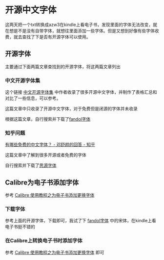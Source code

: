 # 开源中文字体

这两天把一个txt转换成azw3在kindle上看电子书，发现里面的字体无法改变，就在想是不是没有自带字体，就想往里面添加一些字体。但是又想到好像有些字体收费，就去查找了下是否有开源字体可以使用。

## 开源字体

主要通过下面两篇文章查找到的开源字体，将这两篇文章列出

### 中文开源字体集

这个链接 [中文开源字体集](https://fatetypo.xyz/osfcc/) 中作者收录了很多开源中文字体，并制作了表格汇总和对比了一些信息，可以参考。

这篇文章中只收录了开源中文字体，对于免费但是闭源的字体并未收录

根据这篇文章，自行搜索并下载了[fandol字体](https://ctan.org/pkg/fandol)

### 知乎问题

[有哪些免费的中文字体？ - 邓舒颜的回答 - 知乎](https://www.zhihu.com/question/19727859/answer/54550265)

这篇文章中了解到很多开源或者免费的字体

自行搜索并下载了[思源字体](https://source.typekit.com/source-han-serif/cn/)

## Calibre为电子书添加字体

参考 [Calibre 使用教程之为电子书添加更换字体](https://bookfere.com/post/91.html)

### 下载字体

参考上面的开源字体，下载即可，我试了下 [fandol字体](https://ctan.org/pkg/fandol) 中的宋体，在kindle上看电子书挺不错的

### 在Calibre上转换电子书时添加字体

参考 [Calibre 使用教程之为电子书添加更换字体](https://bookfere.com/post/91.html) 即可
